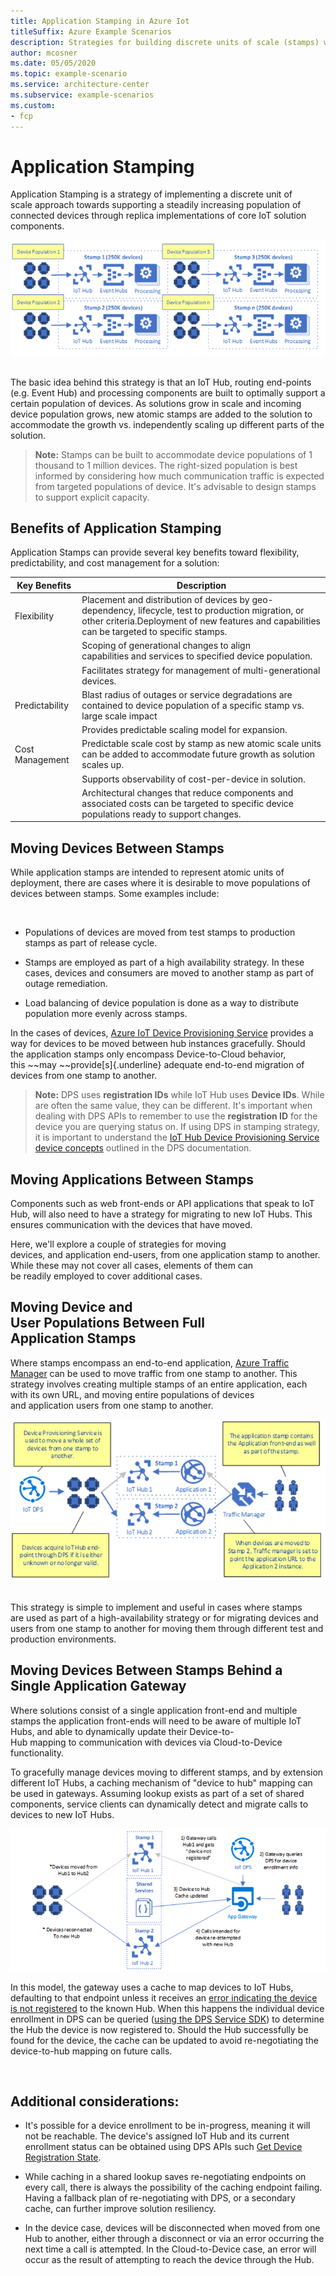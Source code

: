 ```yaml
---
title: Application Stamping in Azure Iot
titleSuffix: Azure Example Scenarios
description: Strategies for building discrete units of scale (stamps) which support an increasing population of connected devices.
author: mcosner
ms.date: 05/05/2020
ms.topic: example-scenario
ms.service: architecture-center
ms.subservice: example-scenarios
ms.custom:
- fcp
---
```


# Application Stamping

Application Stamping is a strategy of implementing a discrete unit
of scale approach towards supporting a steadily increasing population of
connected devices through replica implementations of core IoT solution
components. 


![A diagram describing an application stamping strategy for use in Azure IoT](media/application-stamping.png)
 

The basic idea behind this strategy is that an IoT Hub, routing
end-points (e.g. Event Hub) and processing components are built to
optimally support a certain population of devices. As solutions grow in
scale and incoming device population grows, new atomic stamps are added
to the solution to accommodate the growth vs. independently scaling up
different parts of the solution. 
 

> **Note:** Stamps can be built to accommodate device populations of 1
thousand to 1 million devices. The right-sized population is best
informed by considering how much communication traffic is expected from
targeted populations of device. It's advisable to design stamps to
support explicit capacity. 

## Benefits of Application Stamping

Application Stamps can provide several key benefits toward flexibility,
predictability, and cost management for a solution: 

| Key Benefits | Description |
--- | ---
Flexibility | Placement and distribution of devices by geo-dependency, lifecycle, test to production migration, or other criteria.Deployment of new features and capabilities can be targeted to specific stamps.
<br> | Scoping of generational changes to align capabilities and services to specified device population.                       |
<br> | Facilitates strategy for management of multi-generational devices.
Predictability | Blast radius of outages or service degradations are contained to device population of a specific stamp vs. large scale impact
<br> | Provides predictable scaling model for expansion.
Cost Management | Predictable scale cost by stamp as new atomic scale units can be added to accommodate future growth as solution scales up.
<br> | Supports observability of cost-per-device in solution.
<br> | Architectural changes that reduce components and associated costs can be targeted to specific device populations ready to support changes. 


## Moving Devices Between Stamps

While application stamps are intended to represent atomic units of
deployment, there are cases where it is desirable to move populations of
devices between stamps. Some examples include: 

 

-   Populations of devices are moved from test stamps to production
    stamps as part of release cycle. 

-   Stamps are employed as part of a high availability strategy. In
    these cases, devices and consumers are moved to another stamp as
    part of outage remediation. 

-   Load balancing of device population is done as a way to distribute
    population more evenly across stamps. 
 

In the cases of devices, [Azure IoT Device Provisioning
Service](https://docs.microsoft.com/azure/iot-dps/) provides a way
for devices to be moved between hub instances gracefully. Should
the application stamps only encompass Device-to-Cloud behavior,
this ~~may ~~provide[s]{.underline} adequate end-to-end migration of
devices from one stamp to another. 

> **Note:** DPS uses **registration IDs** while IoT Hub uses **Device
IDs**. While are often the same value, they can be different. It's
important when dealing with DPS APIs to remember to use
the **registration ID** for the device you are querying status on. If
using DPS in stamping strategy, it is important to understand the [IoT
Hub Device Provisioning Service device
concepts](https://docs.microsoft.com/azure/iot-dps/concepts-device) outlined
in the DPS documentation. 

## Moving Applications Between Stamps

Components such as web front-ends or API applications that speak to IoT
Hub, will also need to have a strategy for migrating to new IoT Hubs.
This ensures communication with the devices that have moved.  

Here, we'll explore a couple of strategies for moving
devices, and application end-users, from one application stamp to
another. While these may not cover all cases, elements of them can
be readily employed to cover additional cases. 

## Moving Device and User Populations Between Full Application Stamps

Where stamps encompass an end-to-end application, [Azure Traffic
Manager](https://docs.microsoft.com/azure/traffic-manager/traffic-manager-how-it-works) can
be used to move traffic from one stamp to another. This strategy
involves creating multiple stamps of an entire application, each with
its own URL, and moving entire populations of devices
and application users from one stamp to another. 

![A diagram explaining how to move a set of devices from one stamp to another stamp](media/moving-devices-using-dps.png) 

This strategy is simple to implement and useful in cases where stamps
are used as part of a high-availability strategy or for migrating
devices and users from one stamp to another for moving them through
different test and production environments. 

## Moving Devices Between Stamps Behind a Single Application Gateway

Where solutions consist of a single application front-end and multiple
stamps the application front-ends will need to be aware of multiple IoT
Hubs, and able to dynamically update their
Device-to-Hub mapping to communication with devices via Cloud-to-Device
functionality. 

To gracefully manage devices moving to different stamps, and by
extension different IoT Hubs, a caching mechanism of "device to hub"
mapping can be used in gateways. Assuming lookup exists as part of a set
of shared components, service clients can dynamically detect and migrate
calls to devices to new IoT Hubs. 

![A diagram demonstrating how devices can be moved from one hub to another using an app gateway](media/moving-devices-behind-gateway.png)

In this model, the gateway uses a cache to map devices to IoT Hubs,
defaulting to that endpoint unless it receives an [error indicating the
device is
not registered](https://docs.microsoft.com/azure/iot-hub/iot-hub-troubleshoot-error-404001-devicenotfound) to
the known Hub. When this happens the individual device enrollment in DPS
can be queried ([using the DPS Service
SDK](https://docs.microsoft.com/azure/iot-hub/iot-hub-devguide-sdks#azure-iot-service-sdks)) to
determine the Hub the device is now registered to. Should the Hub
successfully be found for the device, the cache can be updated to avoid
re-negotiating the device-to-hub mapping on future calls.  

 
## Additional considerations:

-   It's possible for a device enrollment to be
    in-progress, meaning it will not be reachable. The device's assigned
    IoT Hub and its current enrollment status can be obtained using DPS
    APIs such [Get Device Registration
    State](https://docs.microsoft.com/rest/api/iot-dps/getdeviceregistrationstate/getdeviceregistrationstate). 

-   While caching in a shared lookup saves re-negotiating endpoints on
    every call, there is always the possibility of the caching endpoint
    failing. Having a fallback plan of re-negotiating with DPS, or a
    secondary cache, can further improve solution resiliency. 

-   In the device case, devices will be disconnected when moved from one
    Hub to another, either through a disconnect or via an error
    occurring the next time a call is attempted. In the Cloud-to-Device
    case, an error will occur as the result of attempting to reach the
    device through the Hub. 
